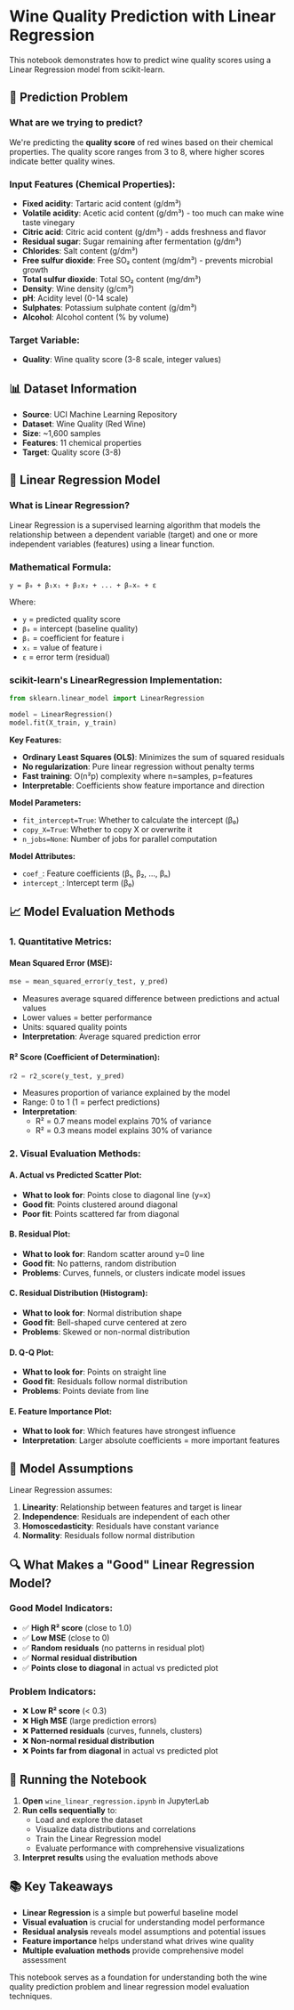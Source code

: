 # Wine Quality Prediction with Linear Regression

This notebook demonstrates how to predict wine quality scores using a Linear Regression model from scikit-learn.

## 🍷 Prediction Problem

### **What are we trying to predict?**
We're predicting the **quality score** of red wines based on their chemical properties. The quality score ranges from 3 to 8, where higher scores indicate better quality wines.

### **Input Features (Chemical Properties):**
- **Fixed acidity**: Tartaric acid content (g/dm³)
- **Volatile acidity**: Acetic acid content (g/dm³) - too much can make wine taste vinegary
- **Citric acid**: Citric acid content (g/dm³) - adds freshness and flavor
- **Residual sugar**: Sugar remaining after fermentation (g/dm³)
- **Chlorides**: Salt content (g/dm³)
- **Free sulfur dioxide**: Free SO₂ content (mg/dm³) - prevents microbial growth
- **Total sulfur dioxide**: Total SO₂ content (mg/dm³)
- **Density**: Wine density (g/cm³)
- **pH**: Acidity level (0-14 scale)
- **Sulphates**: Potassium sulphate content (g/dm³)
- **Alcohol**: Alcohol content (% by volume)

### **Target Variable:**
- **Quality**: Wine quality score (3-8 scale, integer values)

## 📊 Dataset Information

- **Source**: UCI Machine Learning Repository
- **Dataset**: Wine Quality (Red Wine)
- **Size**: ~1,600 samples
- **Features**: 11 chemical properties
- **Target**: Quality score (3-8)

## 🤖 Linear Regression Model

### **What is Linear Regression?**
Linear Regression is a supervised learning algorithm that models the relationship between a dependent variable (target) and one or more independent variables (features) using a linear function.

### **Mathematical Formula:**
```
y = β₀ + β₁x₁ + β₂x₂ + ... + βₙxₙ + ε
```
Where:
- `y` = predicted quality score
- `β₀` = intercept (baseline quality)
- `βᵢ` = coefficient for feature i
- `xᵢ` = value of feature i
- `ε` = error term (residual)

### **scikit-learn's LinearRegression Implementation:**

```python
from sklearn.linear_model import LinearRegression

model = LinearRegression()
model.fit(X_train, y_train)
```

**Key Features:**
- **Ordinary Least Squares (OLS)**: Minimizes the sum of squared residuals
- **No regularization**: Pure linear regression without penalty terms
- **Fast training**: O(n²p) complexity where n=samples, p=features
- **Interpretable**: Coefficients show feature importance and direction

**Model Parameters:**
- `fit_intercept=True`: Whether to calculate the intercept (β₀)
- `copy_X=True`: Whether to copy X or overwrite it
- `n_jobs=None`: Number of jobs for parallel computation

**Model Attributes:**
- `coef_`: Feature coefficients (β₁, β₂, ..., βₙ)
- `intercept_`: Intercept term (β₀)

## 📈 Model Evaluation Methods

### **1. Quantitative Metrics:**

#### **Mean Squared Error (MSE):**
```python
mse = mean_squared_error(y_test, y_pred)
```
- Measures average squared difference between predictions and actual values
- Lower values = better performance
- Units: squared quality points
- **Interpretation**: Average squared prediction error

#### **R² Score (Coefficient of Determination):**
```python
r2 = r2_score(y_test, y_pred)
```
- Measures proportion of variance explained by the model
- Range: 0 to 1 (1 = perfect predictions)
- **Interpretation**: 
  - R² = 0.7 means model explains 70% of variance
  - R² = 0.3 means model explains 30% of variance

### **2. Visual Evaluation Methods:**

#### **A. Actual vs Predicted Scatter Plot:**
- **What to look for**: Points close to diagonal line (y=x)
- **Good fit**: Points clustered around diagonal
- **Poor fit**: Points scattered far from diagonal

#### **B. Residual Plot:**
- **What to look for**: Random scatter around y=0 line
- **Good fit**: No patterns, random distribution
- **Problems**: Curves, funnels, or clusters indicate model issues

#### **C. Residual Distribution (Histogram):**
- **What to look for**: Normal distribution shape
- **Good fit**: Bell-shaped curve centered at zero
- **Problems**: Skewed or non-normal distribution

#### **D. Q-Q Plot:**
- **What to look for**: Points on straight line
- **Good fit**: Residuals follow normal distribution
- **Problems**: Points deviate from line

#### **E. Feature Importance Plot:**
- **What to look for**: Which features have strongest influence
- **Interpretation**: Larger absolute coefficients = more important features

## 🎯 Model Assumptions

Linear Regression assumes:
1. **Linearity**: Relationship between features and target is linear
2. **Independence**: Residuals are independent of each other
3. **Homoscedasticity**: Residuals have constant variance
4. **Normality**: Residuals follow normal distribution

## 🔍 What Makes a "Good" Linear Regression Model?

### **Good Model Indicators:**
- ✅ **High R² score** (close to 1.0)
- ✅ **Low MSE** (close to 0)
- ✅ **Random residuals** (no patterns in residual plot)
- ✅ **Normal residual distribution**
- ✅ **Points close to diagonal** in actual vs predicted plot

### **Problem Indicators:**
- ❌ **Low R² score** (< 0.3)
- ❌ **High MSE** (large prediction errors)
- ❌ **Patterned residuals** (curves, funnels, clusters)
- ❌ **Non-normal residual distribution**
- ❌ **Points far from diagonal** in actual vs predicted plot

## 🚀 Running the Notebook

1. **Open** `wine_linear_regression.ipynb` in JupyterLab
2. **Run cells sequentially** to:
   - Load and explore the dataset
   - Visualize data distributions and correlations
   - Train the Linear Regression model
   - Evaluate performance with comprehensive visualizations
3. **Interpret results** using the evaluation methods above

## 📚 Key Takeaways

- **Linear Regression** is a simple but powerful baseline model
- **Visual evaluation** is crucial for understanding model performance
- **Residual analysis** reveals model assumptions and potential issues
- **Feature importance** helps understand what drives wine quality
- **Multiple evaluation methods** provide comprehensive model assessment

This notebook serves as a foundation for understanding both the wine quality prediction problem and linear regression model evaluation techniques. 